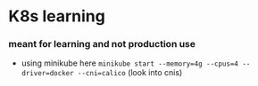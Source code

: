 # K8s learning

### meant for learning and not production use

- using minikube here `minikube start --memory=4g --cpus=4 --driver=docker --cni=calico` (look into cnis)
